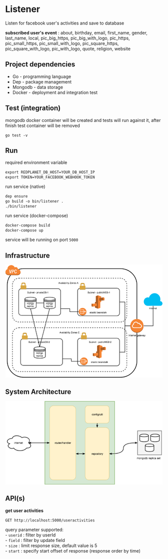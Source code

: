 # Listener
 Listen for facebook user's activities and save to database

 **subscribed user's event** : about, birthday, email, first_name, gender, last_name, local,
 pic_big_https, pic_big_with_logo, pic_https, pic_small_https, pic_small_with_logo,
 pic_square_https, pic_square_with_logo, pic_with_logo, quote, religion, website
 
## Project dependencies
- Go - programming language
- Dep - package management
- Mongodb - data storage
- Docker - deployment and integration test

## Test (integration)
mongodb docker container will be created and tests will run against it, after finish test container will be removed

    go test -v

## Run
required environment variable

    export REDPLANET_DB_HOST=YOUR_DB_HOST_IP
    export TOKEN=YOUR_FACEBOOK_WEBHOOK_TOKEN
    
run service (native)

    dep ensure
    go build -o bin/listener .
    ./bin/listener

run service (docker-compose)

    docker-compose build
    docker-compose up

service will be running on port `5000`

## Infrastructure

![enter image description here](https://github.com/tsongpon/listener/blob/master/diagram/infra.png?raw=true)

## System Architecture

![enter image description here](https://github.com/tsongpon/listener/blob/master/diagram/architecture.png?raw=true)

## API(s)
**get user activities**

    GET http://localhost:5000/useractivities
    
query parameter supported:  
	- `userid` : filter by userId   
	- `field` : filter by update field    
	- `size` : limit response size, default value is 5  
	- `start` : specify start offset of response (response order by time)   